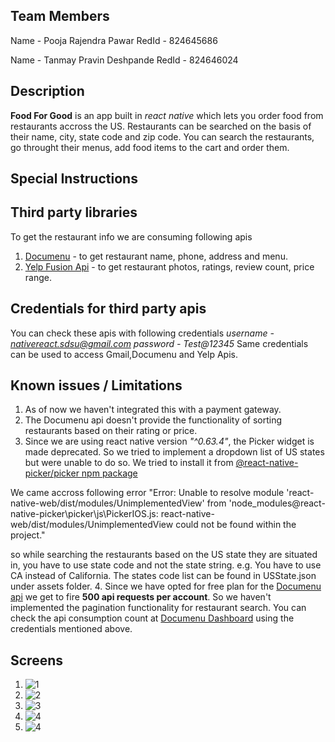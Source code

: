 ## Team Members
Name - Pooja Rajendra Pawar
RedId - 824645686

Name - Tanmay Pravin Deshpande
RedId - 824646024

## Description
**Food For Good** is an app built in *react native* which lets you order food from restaurants accross the US. Restaurants can be searched on the basis of their name, city, state code and zip code. You can search the restaurants, go throught their menus, add food items to the cart and order them.

## Special Instructions


## Third party libraries
To get the restaurant info we are consuming following apis
1. [Documenu](https://documenu.com/) - to get restaurant name, phone, address and menu.
2. [Yelp Fusion Api](https://www.yelp.com/developers/documentation/v3) - to get restaurant photos, ratings, review count, price range.

## Credentials for third party apis
You can check these apis with following credentials
 *username - nativereact.sdsu@gmail.com*
 *password - Test@12345*
Same credentials can be used to access Gmail,Documenu and Yelp Apis.

## Known issues / Limitations
1. As of now we haven't integrated this with a payment gateway.
2. The Documenu api doesn't provide the functionality of sorting restaurants based on their rating or price. 
3. Since we are using react native version *"^0.63.4"*, the Picker widget is made deprecated. So we tried to implement a dropdown list of US states but were unable to do so. We tried to install it from  [@react-native-picker/picker npm package](https://github.com/react-native-picker/picker)

We came accross following error  "Error: Unable to resolve module 'react-native-web/dist/modules/UnimplementedView' from 'node_modules\@react-native-picker\picker\js\PickerIOS.js: react-native-web/dist/modules/UnimplementedView could not be found within the project."

so while searching the restaurants based on the US state they are situated in, you have to use state code and not the state string. e.g. You have to use CA instead of California. The states code list can be found in USState.json under assets folder.
4. Since we have opted for free plan for the [Documenu api](https://documenu.com/) we get to fire **500 api requests per account**. So we haven't implemented the pagination functionality for restaurant search. You can check the api consumption count at [Documenu Dashboard](https://documenu.com/dashboard) using the credentials mentioned above.

## Screens
1. ![1](/assets/Pic_1.jpg)
2. ![2](/assets/Pic_2.jpg)
3. ![3](/assets/Pic_3.jpg)
4. ![4](/assets/Pic_4.jpg)
5. ![4](/assets/Pic_5.jpg)
